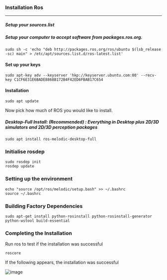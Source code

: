 
### Installation Ros
---
##### Setup your sources.list
##### Setup your computer to accept software from packages.ros.org.  
    sudo sh -c 'echo "deb http://packages.ros.org/ros/ubuntu $(lsb_release -sc) main" > /etc/apt/sources.list.d/ros-latest.list'


#### Set up your keys
    sudo apt-key adv --keyserver 'hkp://keyserver.ubuntu.com:80' --recv-key C1CF6E31E6BADE8868B172B4F42ED6FBAB17C654

    
#### Installation
    sudo apt update
  
  Now pick how much of ROS you would like to install.
##### Desktop-Full Install: (Recommended) : Everything in Desktop plus 2D/3D simulators and 2D/3D perception packages
    sudo apt install ros-melodic-desktop-full


### Initialise rosdep
    sudo rosdep init
    rosdep update

### Setting up the environment
    echo "source /opt/ros/melodic/setup.bash" >> ~/.bashrc
    source ~/.bashrc

### Building Factory Dependencies
    sudo apt-get install python-rosinstall python-rosinstall-generator python-wstool build-essential

### Completing the Installation
  Run ros to test if the installation was successful
    
    roscore

If the following appears, the installation was successful

![image](https://github.com/SilaLiu/robobus_nvidia_xavier_agx_use/assets/39790272/b8e8beda-cde1-4a25-9e9a-c5228c3ec92e)

